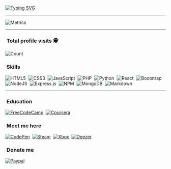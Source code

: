 
[![Typing SVG](https://readme-typing-svg.herokuapp.com?color=%SkyBlue&lines=Daniel+Melo)](https://github.com/Programador-jr)

<hr>


![Metrics](https://metrics.lecoq.io/Programador-jr?template=classic&isocalendar=1&languages=1&introduction=1&people=1&lines=1&pagespeed=1&isocalendar.duration=full-year&languages.ignored=typescript&languages.limit=8&languages.sections=most-used&languages.colors=github&languages.threshold=0%25&languages.indepth=false&languages.analysis.timeout=15&languages.categories=markup%2C%20programming&languages.recent.categories=markup%2C%20programming&languages.recent.load=300&languages.recent.days=14&introduction.title=false&people.limit=24&people.size=28&people.types=followers%2C%20following&people.sponsors.custom=https%3A%2F%2Fwww.paypal.com%2Fdonate%2F%3Fhosted_button_id%3DMQZXXV7DF6QE8&people.identicons=false&people.shuffle=false&pagespeed.url=https%3A%2F%2Fportfolio.kingprogrammer.repl.co%2F&pagespeed.detailed=false&pagespeed.screenshot=false&config.timezone=America%2FRio_Branco&config.twemoji=true)

<hr>

### &nbsp;Total profile visits :detective:

![Count](https://profile-counter.glitch.me/Programador-jr/count.svg)
   
 ### &nbsp;Skills

  ![HTML5](https://img.shields.io/badge/html5-%23E34F26.svg?style=for-the-badge&logo=html5&logoColor=white)&nbsp;
  ![CSS3](https://img.shields.io/badge/css3-%231572B6.svg?style=for-the-badge&logo=css3&logoColor=white)&nbsp;
  ![JavaScript](https://img.shields.io/badge/javascript-%23FFFF00.svg?style=for-the-badge&logo=javascript&logoColor=%23000000)&nbsp;
  ![PHP](https://img.shields.io/badge/php-%23777BB4.svg?style=for-the-badge&logo=php&logoColor=white)&nbsp;
  ![Python](https://img.shields.io/badge/python-%2314354C.svg?style=for-the-badge&logo=python&logoColor=white)&nbsp;
  ![React](https://img.shields.io/badge/react-%2320232a.svg?style=for-the-badge&logo=react&logoColor=%2361DAFB)&nbsp;
  ![Bootstrap](https://img.shields.io/badge/bootstrap-%23563D7C.svg?style=for-the-badge&logo=bootstrap&logoColor=white)&nbsp;
  ![NodeJS](https://img.shields.io/badge/node.js-%2343853D.svg?style=for-the-badge&logo=node.js&logoColor=white)&nbsp;
  ![Express.js](https://img.shields.io/badge/express.js-%23404d59.svg?style=for-the-badge&logo=express&logoColor=%2361DAFB)&nbsp;
  ![NPM](https://img.shields.io/badge/NPM-%23000000.svg?style=for-the-badge&logo=npm&logoColor=white)&nbsp;
  ![MongoDB](https://img.shields.io/badge/MongoDB-%234ea94b.svg?style=for-the-badge&logo=mongodb&logoColor=white)&nbsp;
  ![Markdown](https://img.shields.io/badge/markdown-%23000000.svg?style=for-the-badge&logo=markdown&logoColor=white)&nbsp;
  
  <hr>
  
  ### &nbsp;Education
   [![FreeCodeCamp](https://img.shields.io/badge/Freecodecamp-%23123.svg?&style=for-the-badge&logo=freecodecamp&logoColor=green)](https://www.freecodecamp.org/fccd02483ea-9c3d-44e6-b7a1-ec1488c610c1)&nbsp;
  [![Coursera](https://img.shields.io/badge/Coursera-%230056D2.svg?style=for-the-badge&logo=Coursera&logoColor=white)](https://www.coursera.org/user/96d5875dadce1e70a2870f03021ce81c)&nbsp;
  
  ### &nbsp;Meet me here
  
  [![CodePen](https://img.shields.io/badge/Codepen-000000?style=for-the-badge&logo=codepen&logoColor=white)](https://codepen.io/KingKiller)&nbsp;
  [![Steam](https://img.shields.io/badge/steam-%23000000.svg?style=for-the-badge&logo=steam&logoColor=white)](https://steamcommunity.com/profiles/76561198992203179/)&nbsp;
  [![Xbox](https://img.shields.io/badge/xbox-%23107C10.svg?style=for-the-badge&logo=xbox&logoColor=white)](https://account.xbox.com/pt-br/Profile?xr=socialtwistnav)&nbsp;
  [![Deezer](https://img.shields.io/badge/Deezer-FEAA2D?style=for-the-badge&logo=deezer&logoColor=white)](https://www.deezer.com/br/profile/1115631926)
  
  ### &nbsp;Donate me
  
  [![Paypal](https://img.shields.io/badge/PayPal-00457C?style=for-the-badge&logo=paypal&logoColor=white)](https://www.paypal.com/donate/?hosted_button_id=MQZXXV7DF6QE8)
